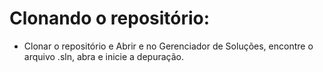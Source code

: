# Clonando o repositório:

- Clonar o repositório e Abrir e no Gerenciador de Soluções, encontre o arquivo .sln, abra e inicie a depuração.


